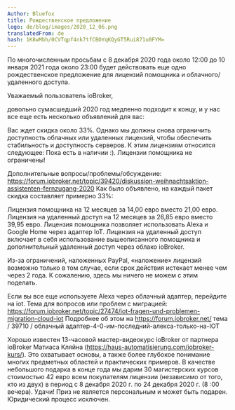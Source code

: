 ```yaml
---
Author: Bluefox
title: Рождественское предложение
logo: de/blog/images/2020_12_06.png
translatedFrom: de
hash: 1K8wMbh/0CVTqpf4nk7tfCBOYqKQyGT5Rui871u0FYM=
---
```

По многочисленным просьбам с 8 декабря 2020 года около 12:00 до 10 января 2021 года около 23:00 будет действовать еще одно рождественское предложение для лицензий помощника и облачного/удаленного доступа.
<!-- SOURCE: 59571 Auf vielfachen Wunsch gibt es ab dem 08.12.2020 ca. 12:00 Uhr Mittags bis zum 10.01.2021 ca. 23 Uhr wieder ein Weihnachtsangebot für Assistenten- und Cloud/Fernzugriffs-Lizenzen. -->

Уважаемый пользователь ioBroker,
<!-- SOURCE: 768620 Lieber ioBroker-Benutzer, -->

довольно сумасшедший 2020 год медленно подходит к концу, и у нас все еще есть несколько объявлений для вас:
<!-- SOURCE: 406733 das ziemlich verrückte Jahr 2020 neigt sich langsam dem Ende und wir haben noch ein paar Ankündigungen für Euch: -->

Вас ждет скидка около 33%. Однако мы должны снова ограничить доступность облачных или удаленных лицензий, чтобы обеспечить стабильность и доступность серверов. К этим лицензиям относится следующее: Пока есть в наличии :). Лицензии помощника не ограничены!
<!-- SOURCE: 704103 Euch erwartet ein Rabatt von ca. 33%. Die Verfügbarkeit der Cloud- bzw. Fernzugriffs-Lizenzen müssen wir allerdings wieder limitieren, um die Stabilität und Verfügbarkeit der Server zu gewährleisten. Für diese Lizenzen gilt daher: Solange der Vorrat reicht :). Die Assistenten-Lizenzen sind unlimitiert verfügbar! -->

Дополнительные вопросы/проблемы/обсуждение: https://forum.iobroker.net/topic/39420/diskussion-weihnachtsaktion-assistenten-fernzugang-2020 Как было объявлено, на каждый пакет скидка составляет примерно 33%:
<!-- SOURCE: 788091 Weitere Fragen/Probleme/Diskussion: https://forum.iobroker.net/topic/39420/diskussion-weihnachtsaktion-assistenten-fernzugriff-2020
Die Pakete sind wie angekündigt jeweils ca. 33% rabattiert: -->

Лицензия помощника на 12 месяцев за 14,00 евро вместо 21,00 евро. Лицензия на удаленный доступ на 12 месяцев за 26,85 евро вместо 39,95 евро. Лицензия помощника позволяет использовать Alexa и Google Home через адаптер IoT.
Лицензия на удаленный доступ включает в себя использование вышеописанного помощника и дополнительный удаленный доступ через облако ioBroker.
<!-- SOURCE: 219567 12 Monate Assistenten-Lizenz für 14,00 EUR anstelle 21,00 EUR
12 Monate Fernzugriffs-Lizenz für 26,85 EUR anstelle 39,95 EUR
Die Assistenten-Lizenz gestattet die Nutzung von Alexa und Google Home über den iot Adapter.
Die Fernzugriffs-Lizenz beinhaltet die Assistenten-Nutzung wie oben und zusätzlich den Fernzugriff über die ioBroker Cloud. -->

Из-за ограничений, наложенных PayPal, «наложение» лицензий возможно только в том случае, если срок действия истекает менее чем через 2 года. К сожалению, здесь мы ничего не можем с этим поделать.
<!-- SOURCE: 758479 Aufgrund von Limitierungen, welche uns von Paypal auferlegt werden, ist ein "Stacking" von Lizenzen nur soweit möglich, das das Laufzeitende weniger als 2 Jahre in der Zukunft ist. Wir können hier leider nichts dagegen tun. -->

Если вы все еще используете Alexa через облачный адаптер, перейдите на iot.
Тема для вопросов или проблем с миграцией: https://forum.iobroker.net/topic/27474/iot-fragen-und-problemen-migration-cloud-iot Подробнее об этом на https://forum.iobroker.net/ тема / 39710 / облачный адаптер-4-0-им-последний-алекса-только-на-IOT
<!-- SOURCE: 157092 Wer noch Alexa über den Cloud-Adapter nutzt, sollte bitte auf iot umstellen.
Thread bei Fragen oder Problemen bei der Umstellung: https://forum.iobroker.net/topic/27474/iot-fragen-und-probleme-migration-cloud-iot
Mehr dazu auch unter https://forum.iobroker.net/topic/39710/cloud-adapter-4-0-im-latest-alexa-nur-noch-per-iot -->

Хорошо известен 13-часовой мастер-видеокурс ioBroker от партнера ioBroker Матиаса Кляйна (https://haus-automatisierung.com/iobroker-kurs/). Это охватывает основы, а также более глубокое понимание многих предметных областей и практических примеров. В качестве небольшого подарка в конце года мы дарим 30 магистерских курсов стоимостью 42 евро всем покупателям лицензии (независимо от того, кто из двух) в период с 8 декабря 2020 г. по 24 декабря 2020 г. (8 :00 вечера). Удачи! Приз не является персональным и может быть подарен.
Юридический процесс исключен.
<!-- SOURCE: 618794 Der inzwischen 13-stündige ioBroker Master-Videokurs von ioBroker-Partner Matthias Kleine (https://haus-automatisierung.com/iobroker-kurs/) ist ja hinreichend bekannt. Dieser erfasst Grundlagen genauso wie tiefere Einblicke in viele Themenbereiche und praxisnahe Beispiele. Als kleines Jahres-Abschluss-Geschenk verlosen wir unter allen Käufern einer Lizenz (egal welche der beiden) im Zeitraum vom 08.12.20 und 24.12.20 (20:00) 30 mal den Master-Kurs im Wert von 42 EUR. Viel Glück!
Der Gewinn ist nicht personengebunden und kann auch weiterverschenkt werden.
Der Rechtsweg ist ausgeschlossen. -->